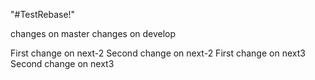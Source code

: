 "#TestRebase!" 

changes on master
changes on develop

First change on next-2
Second change on next-2
First change on next3
Second change on next3
